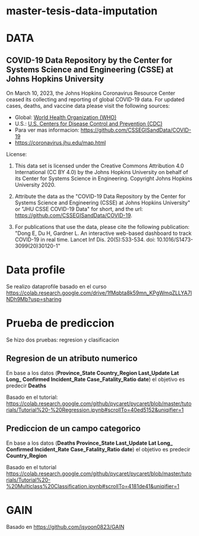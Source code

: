 # master-tesis-data-imputation

# DATA 
## COVID-19 Data Repository by the Center for Systems Science and Engineering (CSSE) at Johns Hopkins University

On March 10, 2023, the Johns Hopkins Coronavirus Resource Center ceased its collecting and reporting of global COVID-19 data. For updated cases, deaths, and vaccine data please visit the following sources:
- Global: [World Health Organization (WHO)](https://www.who.int/)
- U.S.: [U.S. Centers for Disease Control and Prevention (CDC)](https://www.cdc.gov/coronavirus/2019-ncov/index.html)
- Para ver mas informacion: https://github.com/CSSEGISandData/COVID-19
- https://coronavirus.jhu.edu/map.html

License:

1. This data set is licensed under the Creative Commons Attribution 4.0 International (CC BY 4.0) by the Johns Hopkins University on behalf of its Center for Systems Science in Engineering.  Copyright Johns Hopkins University 2020. 

2. Attribute the data as the "COVID-19 Data Repository by the Center for Systems Science and Engineering (CSSE) at Johns Hopkins University" or "JHU CSSE COVID-19 Data" for short, and the url: https://github.com/CSSEGISandData/COVID-19.  

3. For publications that use the data, please cite the following publication: "Dong E, Du H, Gardner L. An interactive web-based dashboard to track COVID-19 in real time. Lancet Inf Dis. 20(5):533-534. doi: 10.1016/S1473-3099(20)30120-1"

# Data profile
Se realizo dataprofile basado en el curso https://colab.research.google.com/drive/1fMqbta8k59mn_KPgWmqZLLYA7lNDh9Mb?usp=sharing 

# Prueba de prediccion
Se hizo dos pruebas: regresion y clasificacion

## Regresion de un atributo numerico

En base a los datos (**Province_State	Country_Region	Last_Update	Lat	Long_	Confirmed		Incident_Rate	Case_Fatality_Ratio	date**) el objetivo es predecir **Deaths**

Basado en el tutorial: https://colab.research.google.com/github/pycaret/pycaret/blob/master/tutorials/Tutorial%20-%20Regression.ipynb#scrollTo=40ed5152&uniqifier=1

## Prediccion de un campo categorico

En base a los datos (**Deaths	 Province_State	Last_Update	Lat	Long_	Confirmed		Incident_Rate	Case_Fatality_Ratio	date**) el objetivo es predecir **Country_Region**

Basado en el tutorial https://colab.research.google.com/github/pycaret/pycaret/blob/master/tutorials/Tutorial%20-%20Multiclass%20Classification.ipynb#scrollTo=4181de41&uniqifier=1

# GAIN
Basado en https://github.com/jsyoon0823/GAIN
